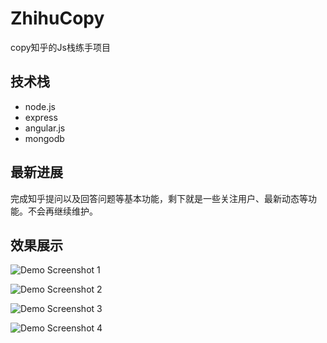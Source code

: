 # ZhihuCopy

copy知乎的Js栈练手项目

## 技术栈

- node.js
- express
- angular.js
- mongodb


## 最新进展

完成知乎提问以及回答问题等基本功能，剩下就是一些关注用户、最新动态等功能。不会再继续维护。

## 效果展示

![Demo Screenshot 1](https://github.com/threezj/ZhihuCopy/blob/master/art/1.jpg)

![Demo Screenshot 2](https://github.com/threezj/ZhihuCopy/blob/master/art/2.jpg)

![Demo Screenshot 3](https://github.com/threezj/ZhihuCopy/blob/master/art/3.jpg)

![Demo Screenshot 4](https://github.com/threezj/ZhihuCopy/blob/master/art/4.jpg)
